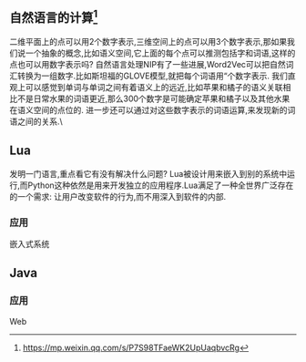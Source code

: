 ## 自然语言的计算[^digitalWord]
二维平面上的点可以用2个数字表示,三维空间上的点可以用3个数字表示,那如果我们说一个抽象的概念,比如语义空间,它上面的每个点可以推测包括字和词语,这样的点也可以用数字表示吗?
自然语言处理NIP有了一些进展,Word2Vec可以把自然词汇转换为一组数字.比如斯坦福的GLOVE模型,就把每个词语用“个数字表示.
我们直观上可以感觉到单词与单词之间有着语义上的远近,比如苹果和橘子的语义关联相比不是日常水果的词语更近,那么300个数字是可能确定苹果和橘子以及其他水果在语义空间的点位的.
进一步还可以通过对这些数字表示的词语运算,来发现新的词语之间的关系.\

## Lua
发明一门语言,重点看它有没有解决什么问题?
Lua被设计用来嵌入到别的系统中运行,而Python这种依然是用来开发独立的应用程序.Lua满足了一种全世界广泛存在的一个需求:
让用户改变软件的行为,而不用深入到软件的内部.

### 应用
嵌入式系统

## Java
### 应用
Web

[^digitalWord]:https://mp.weixin.qq.com/s/P7S98TFaeWK2UpUaqbvcRg